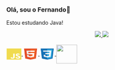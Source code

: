 ### Olá, sou o Fernando👋
 Estou estudando Java!

<!--
**Fernando12080/Fernando12080** is a ✨ _special_ ✨ repository because its `README.md` (this file) appears on your GitHub profile.

Here are some ideas to get you started:


- 🌱 Estou estudando JavaScript atualmente.

-->

<div align="center">
  <a href="https://github.com/Fernando12080">
    <img width="45%"  src="https://github-readme-stats.vercel.app/api?username=Fernando12080&show_icons=true&theme=dark&include_all_commits=true&count_private=true"/>
    <img width="45%"  src="https://github-readme-stats.vercel.app/api/top-langs/?username=Fernando12080&layout=compact&langs_count=7&theme=dark"/>
</div>

<div style="display: inline_block"><br>
  <img align="center" height="30" width="40" src="https://raw.githubusercontent.com/devicons/devicon/master/icons/javascript/javascript-plain.svg">
  <img align="center" height="30" width="40" src="https://raw.githubusercontent.com/devicons/devicon/master/icons/html5/html5-original.svg">
  <img align="center" height="30" width="40" src="https://raw.githubusercontent.com/devicons/devicon/master/icons/css3/css3-original.svg">
  <img align="center" height="50" width="55" src="https://cdn.jsdelivr.net/gh/devicons/devicon/icons/java/java-original-wordmark.svg" />
</div>

##
